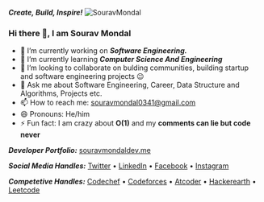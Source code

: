 <!--### Hi there 👋

<!--
**souravmondaldev/souravmondaldev** is a ✨ _special_ ✨ repository because its `README.md` (this file) appears on your GitHub profile.-->
 
***Create, Build, Inspire!***
![SouravMondal](https://github.com/souravmondaldev/souravmondaldev/blob/master/devportfolioSM.png)

### Hi there 👋, I am Sourav Mondal

- 🔭 I’m currently working on ***Software Engineering.***
- 🌱 I’m currently learning ***Computer Science And Engineering***
- 👯 I’m looking to collaborate on bulding communities, building startup and software engineering projects 😉
- 💬 Ask me about Software Engineering, Career, Data Structure and Algorithms, Projects etc.
- 📫 How to reach me: [souravmondal0341@gmail.com](mailto:souravmondal0341@gmail.com)
- 😄 Pronouns: He/him
- ⚡ Fun fact: I am crazy about **O(1)** and my **comments can lie but code never**

***Developer Portfolio:***
[souravmondaldev.me](https://souravmondaldev.me)

***Social Media Handles:***
[Twitter](https://twitter.com/souravmondaldev) • [LinkedIn](https://www.linkedin.com/in/souravmondaldev/) • [Facebook](https://facebook.com/souravmondaldev)
• [Instagram](https://instagram.com/souravmondaldev)  

***Competetive Handles:***
[Codechef](https://www.codechef.com/users/sourav_mondal) • [Codeforces](https://codeforces.com/profile/souravmondal)  • [Atcoder](https://atcoder.jp/users/souravmondal)  • [Hackerearth](https://www.hackerearth.com/@souravmondaldev) • [Leetcode](https://leetcode.com/souravmondaldev/)


